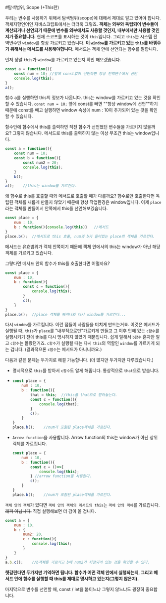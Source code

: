 #탐색범위, Scope (+This란)

우리는 변수를 사용하기 위해서 탐색범위(scope)에 대해서 제대로 알고 있어야 합니다. 객체지향언어인 자바스크립트에서는 더더욱 그렇죠. **객체는 외부와 독립되어 변수들이 계산되거나 선언되기 때문에 변수를 외부에서도 사용할 것인지, 내부에서만 사용할 것인지가 중요합니다.** 현재 스코프를 표시하는 것이 `this`입니다. 그리고 `this`는 시스템 전역변수인 `window`를 항상 가르키고 있습니다. **이 `window`를 가르키고 있는 `this`를 바꿔주기 위해서는 메서드를 사용해야합니다.** 메서드는 객체 안에 선언되는 함수를 말합니다. 

먼저 정말 `this`가 `window`를 가르키고 있는지 확인 해보겠습니다.

``` javascript
const a = function(){
    const num = 10;	//앞에 const없이 선언하면 항상 전역변수에서 선언
    console.log(this);
}
a();
```

함수 a를 실행하면 this의 정보가 나옵니다. this는 window를 가르키고 있는 것을 확인할 수 있습니다. `const num = 10;` 앞에 const를 빼면 ""항상 window에 선언""하기 때문에 const를 빼고 실행하면 window 속성에 num : 10이 추가되어 있는 것을 확인할 수 있습니다.

함수안에 함수에서 this를 출력하면 직전 함수가 선언했던 변수들을 가르키지 않을까요? 그렇지 않습니다. 메서드로 this를 출력하지 않는 이상 무조건 this는 window입니다.

```javascript
const a = function(){
    const num = 10;
    const b = function(){
        const num2 = 20;
        console.log(this);
    }
    b();
}
a();	//this는 window를 가르킨다.
```

왜 함수로 this를 호출할 때와 메서드로 호출할 때가 다를까요? 함수로만 호출한다면 독립된 객체를 새롭게 만들지 않았기 때문에 항상 작업환경은 window입니다. 이제 `place`라는 객체를 만들어서 안쪽에서 this를 선언해보겠습니다.

```javascript
const place = {
	num : 10,
    b : function(){console.log(this)}	//메서드
}
place.b();	//메서드로 this 호출, num과 b가 들어있는 place의 객체를 가르킨다.
```

메서드는 유효범위가 객체 안쪽이기 때문에 객체 안에서의 this는 window가 아닌 해당 객체를 가르키고 있습니다.

그렇다면 메서드 안의 함수가 this를 호출한다면 어떨까요?

```javascript
const place = {
    num : 10,
    b : function(){
        const c = function(){
            console.log(this);
        }
        c();
    }
}
place.b();	//place 객체를 빠져나와 다시 window를 가르킨다...
```

다시 `window`를 가르킵니다. 이런 점들이 사람들을 미치게 만드는거죠. 이것은 메서드가 실행될 때, `this`가 `place`를 "내부적으로만"가르키게 만들고 그 이후 안에 있는 `c함수`를 실행시키기 전에 this를 다시 명시하지 않았기 때문입니다. 쉽게 말해서 `b함수` 혼자만 알고 `c함수`는 몰랐던거죠. `c함수`가 실행될 때는 다시 `this`의 역할인 `window`를 가르키게 되는 겁니다. (결과적으론 `c함수`는 메서드가 아니니까요.)

다음과 같은 문제는 두가지로 해결 가능합니다. (더 많지만 두가지만 다루겠습니다.)

* 명시적으로 `this`를 받아서 `c함수`도 알게 해줍니다. 통상적으로 `that`으로 받습니다.

* ```javascript
  const place = {
      num : 10,
      b : function(){
          that = this;	//this를 that으로 받아놓는다.
          const c = function(){
              console.log(that);
          }
          c();
      }
  }
  place.b();	//num가 포함된 place객체를 가르킨다.
  ```

* `Arrow function`을 사용합니다. Arrow function의 this는 window가 아닌 상위 객체를 가르킵니다.

  ```javascript
  const place = {
      num : 10,
      b : function(){
          const c = ()=>{
              console.log(this);
          }	//arrow function을 사용한다.
          c();
      }
  }
  place.b();	//num가 포함된 place객체를 가르킨다.
  ```

`객체 안의 객체`가 있다면 `객체 안의 객체의 메서드의 this`는 `객체 안의 객체`를 가르킵니다. ~~래퍼 아닙니다.~~ 직접 실행해보면 더 감이 올 겁니다.

```javascript
const a = {
    num : 10,
    b :	{
        num2: 20,
        c : function(){
            console.log(this);
        }
    }
}
a.b.c();	//b객체를 가르키고 b에 num2가 저정되어 있는 것을 확인할 수 있다.
```

**헷갈린다면 두가지만 기억하면 됩니다. 함수가 어떤 객체 안에서 실행되는지, 그리고 메서드 안에 함수를 실행할 때 this를 제대로 명시하고 있는지(그렇지 않은지).**

마지막으로 변수를 선언할 때, const / let을 붙이느냐 그렇지 않느냐도 굉장히 중요합니다. 
